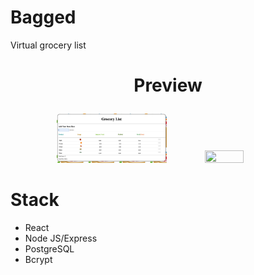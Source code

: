 # Bagged

<p> Virtual grocery list </p>

# <p align="center">Preview </p>
<div align="center"; display: flex; justify-content:space-around;>
  <img src="./Assets/BaggedList.png" width="35%" height="40%"/>
  <img src="./Assets/BaggedLogin.png.png" width="35%" height="40%"/>
  
</div>

# Stack 
- React 
-	Node JS/Express
-	PostgreSQL
-	Bcrypt 
